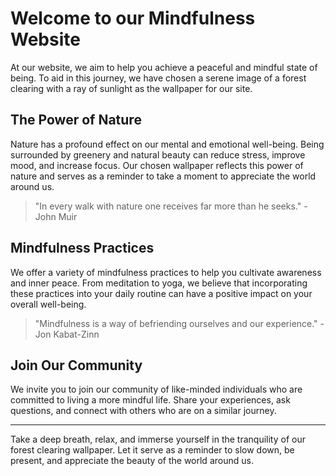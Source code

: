 <!--
Write me markdown content of website with wallpaper:

"A serene image of a forest clearing with a ray of sunlight for a spiritual or mindfulness website"

The header of the page should not be copy of the text but rather a real content of the website which is using this wallpaper.

- Feel free to use structure like headings, bullets, numbering, blockquotes, paragraphs, horizontal lines, etc.
- You can use formatting like bold or _italic_
- You can include UTF-8 emojis
- Links should be only #hash anchors (and you can refer to the document itself)
- Do not include images
-->

<!--font:Open Sans-->

# Welcome to our Mindfulness Website

At our website, we aim to help you achieve a peaceful and mindful state of being. To aid in this journey, we have chosen a serene image of a forest clearing with a ray of sunlight as the wallpaper for our site.

## The Power of Nature

Nature has a profound effect on our mental and emotional well-being. Being surrounded by greenery and natural beauty can reduce stress, improve mood, and increase focus. Our chosen wallpaper reflects this power of nature and serves as a reminder to take a moment to appreciate the world around us.

> "In every walk with nature one receives far more than he seeks." - John Muir

## Mindfulness Practices

We offer a variety of mindfulness practices to help you cultivate awareness and inner peace. From meditation to yoga, we believe that incorporating these practices into your daily routine can have a positive impact on your overall well-being.

> "Mindfulness is a way of befriending ourselves and our experience." - Jon Kabat-Zinn

## Join Our Community

We invite you to join our community of like-minded individuals who are committed to living a more mindful life. Share your experiences, ask questions, and connect with others who are on a similar journey.

---

Take a deep breath, relax, and immerse yourself in the tranquility of our forest clearing wallpaper. Let it serve as a reminder to slow down, be present, and appreciate the beauty of the world around us.
